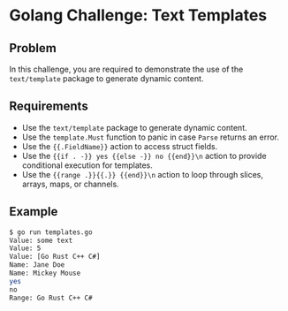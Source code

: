 # Golang Challenge: Text Templates

## Problem

In this challenge, you are required to demonstrate the use of the `text/template` package to generate dynamic content.

## Requirements

- Use the `text/template` package to generate dynamic content.
- Use the `template.Must` function to panic in case `Parse` returns an error.
- Use the `{{.FieldName}}` action to access struct fields.
- Use the `{{if . -}} yes {{else -}} no {{end}}\n` action to provide conditional execution for templates.
- Use the `{{range .}}{{.}} {{end}}\n` action to loop through slices, arrays, maps, or channels.

## Example

```sh
$ go run templates.go 
Value: some text
Value: 5
Value: [Go Rust C++ C#]
Name: Jane Doe
Name: Mickey Mouse
yes 
no 
Range: Go Rust C++ C# 

```